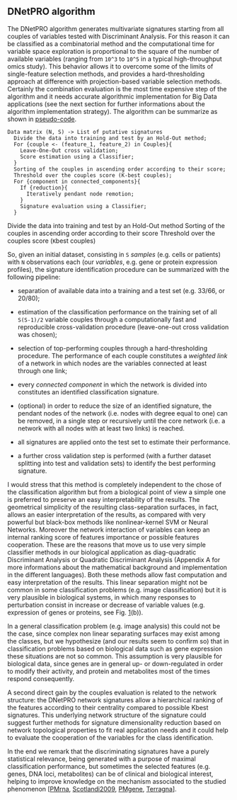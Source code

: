 ## DNetPRO algorithm

The DNetPRO algorithm generates multivariate signatures starting from
all couples of variables tested with Discriminant Analysis. For this
reason it can be classified as a combinatorial method and the
computational time for variable space exploration is proportional to the
square of the number of available variables (ranging from `10^3` to
`10^5` in a typical high-throughput omics study). This behavior allows
it to overcome some of the limits of single-feature selection methods,
and provides a hard-thresholding approach at difference with
projection-based variable selection methods. Certainly the combination
evaluation is the most time expensive step of the algorithm and it needs
accurate algorithmic implementation for Big Data applications (see the
next section for further informations about the algorithm implementation
strategy). The algorithm can be summarize as shown
in [pseudo-code](#code:DNetPRO).

```
Data matrix (N, S) -> List of putative signatures
  Divide the data into training and test by an Hold-Out method;
  For {couple <- (feature_1, feature_2) in Couples}{
    Leave-One-Out cross validation;
    Score estimation using a Classifier;
  }
  Sorting of the couples in ascending order according to their score;
  Threshold over the couples score (K-best couples);
  For {component in connected_components}{
    If {reduction}{
      Iteratively pendant node remotion;
    }
    Signature evaluation using a Classifier;
  }
```


Divide the data into training and test by an Hold-Out method Sorting of
the couples in ascending order according to their score Threshold over
the couples score (`K`best couples)

So, given an initial dataset, consisting in `S` *samples* (e.g. cells or
patients) with `N` observations each (our *variables*, e.g. gene or
protein expression profiles), the signature identification procedure can
be summarized with the following pipeline:

-   separation of available data into a training and a test set (e.g.
    33/66, or 20/80);

-   estimation of the classification performance on the training set of
    all `S(S-1)/2` variable couples through a computationally fast and
    reproducible cross-validation procedure (leave-one-out cross
    validation was chosen);

-   selection of top-performing couples through a hard-thresholding
    procedure. The performance of each couple constitutes a *weighted
    link* of a network in which nodes are the variables connected at
    least through one link;

-   every *connected component* in which the network is divided into
    constitutes an identified classification signature.

-   (optional) in order to reduce the size of an identified signature,
    the pendant nodes of the network (i.e. nodes with degree equal to
    one) can be removed, in a single step or recursively until the core
    network (i.e. a network with all nodes with at least two links) is
    reached.

-   all signatures are applied onto the test set to estimate their
    performance.

-   a further cross validation step is performed (with a further dataset
    splitting into test and validation sets) to identify the best
    performing signature.

I would stress that this method is completely independent to the chose
of the classification algorithm but from a biological point of view a
simple one is preferred to preserve an easy interpretability of the
results. The geometrical simplicity of the resulting class-separation
surfaces, in fact, allows an easier interpretation of the results, as
compared with very powerful but black-box methods like nonlinear-kernel
SVM or Neural Networks. Moreover the network interaction of variables
can keep an internal ranking score of features importance or possible
features cooperation. These are the reasons that move us to use very
simple classifier methods in our biological application as
diag-quadratic Discriminant Analysis or Quadratic Discriminant Analysis
(Appendix A for more informations about the mathematical background and
implementation in the different languages). Both these methods allow
fast computation and easy interpretation of the results. This linear
separation might not be common in some classification problems (e.g.
image classification) but it is very plausible in biological systems, in
which many responses to perturbation consist in increase or decrease of
variable values (e.g. expression of genes or proteins, see
Fig. [1](#fig:example)(b)).

In a general classification problem (e.g. image analysis) this could not
be the case, since complex non linear separating surfaces may exist
among the classes, but we hypothesize (and our results seem to confirm
so) that in classification problems based on biological data such as
gene expression these situations are not so common. This assumption is
very plausible for biological data, since genes are in general up- or
down-regulated in order to modify their activity, and protein and
metabolites most of the times respond consequently.

A second direct gain by the couples evaluation is related to the network
structure: the DNetPRO network signatures allow a hierarchical ranking
of the features according to their centrality compared to possible Kbest
signatures. This underlying network structure of the signature could
suggest further methods for signature dimensionality reduction based on
network topological properties to fit real application needs and it
could help to evaluate the cooperation of the variables for the class
identification.

In the end we remark that the discriminating signatures have a purely
statistical relevance, being generated with a purpose of maximal
classification performance, but sometimes the selected features (e.g.
genes, DNA loci, metabolites) can be of clinical and biological
interest, helping to improve knowledge on the mechanism associated to
the studied phenomenon [[PMrna](https://genome.cshlp.org/content/early/2013/10/02/gr.155192.113.abstract),
[Scotlandi2009](https://doi.org/10.1200/JCO.2008.19.2542),
[PMgene](https://www.ncbi.nlm.nih.gov/pubmed/26297486),
[Terragna](https://www.ncbi.nlm.nih.gov/pubmed/26575327)].
